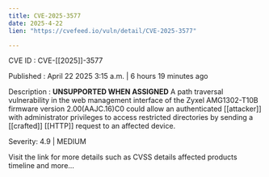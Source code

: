 ```yaml
---
title: CVE-2025-3577
date: 2025-4-22
lien: "https://cvefeed.io/vuln/detail/CVE-2025-3577"

---
```


CVE ID : CVE-[[2025]]-3577

Published :  April 22
2025
3:15 a.m. | 6 hours
19 minutes ago

Description : **UNSUPPORTED WHEN ASSIGNED** A path traversal vulnerability in the web management interface of the Zyxel AMG1302-T10B firmware version 2.00(AAJC.16)C0 could allow an authenticated  [[attacker]] with administrator privileges to access restricted directories by sending a  [[crafted]]  [[HTTP]] request to an affected device.

Severity: 4.9 | MEDIUM

Visit the link for more details
such as CVSS details
affected products
timeline
and more...
